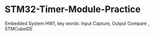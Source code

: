 # STM32-Timer-Module-Practice
Embedded System HW1, key words: Input Capture, Output Compare , STMCubeIDE

